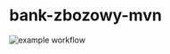 # bank-zbozowy-mvn
![example workflow](https://github.com/Koziok/bank-zbozowy-mvn/actions/workflows/ci.yml/badge.svg)

